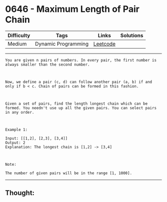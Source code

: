 # 0646 - Maximum Length of Pair Chain

Difficulty  | Tags | Links | Solutions
----------- | ---- | ----- | -----
Medium | Dynamic Programming | [Leetcode](https://leetcode.com/problems/maximum-length-of-pair-chain/description/) |


-----------

```
You are given n pairs of numbers. In every pair, the first number is always smaller than the second number.



Now, we define a pair (c, d) can follow another pair (a, b) if and only if b < c. Chain of pairs can be formed in this fashion. 



Given a set of pairs, find the length longest chain which can be formed. You needn't use up all the given pairs. You can select pairs in any order.



Example 1:

Input: [[1,2], [2,3], [3,4]]
Output: 2
Explanation: The longest chain is [1,2] -> [3,4]



Note:

The number of given pairs will be in the range [1, 1000].
```

-----------

## Thought:
